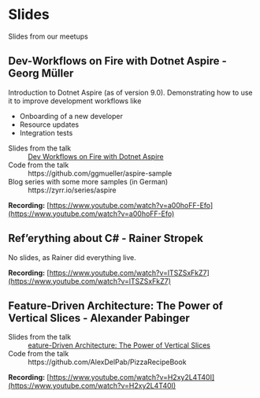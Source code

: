 # Slides
Slides from our meetups

## Dev-Workflows on Fire with Dotnet Aspire - Georg Müller

Introduction to Dotnet Aspire (as of version 9.0). Demonstrating how to use it to improve development workflows like

- Onboarding of a new developer
- Resource updates
- Integration tests

<dl>
<dt>Slides from the talk</dt>
<dd><a href="2025-02-11-dev-workflows-with-aspire.pdf">Dev Workflows on Fire with Dotnet Aspire</a></dd>
<dt>Code from the talk</dt>
<dd>https://github.com/ggmueller/aspire-sample</dd>
<dt>Blog series with some more samples (in German)</dt>
<dd>https://zyrr.io/series/aspire</dd>
</dl>

**Recording:** [https://www.youtube.com/watch?v=a00hoFF-Efo](https://www.youtube.com/watch?v=a00hoFF-Efo)

## Ref’erything about C# - Rainer Stropek

No slides, as Rainer did everything live.

**Recording:** [https://www.youtube.com/watch?v=lTSZSxFkZ7](https://www.youtube.com/watch?v=lTSZSxFkZ7)

## Feature-Driven Architecture: The Power of Vertical Slices - Alexander Pabinger

<dl>
<dt>Slides from the talk</dt>
<dd><a href="2025-04-24-feature-driven-architecture.pdf">eature-Driven Architecture: The Power of Vertical Slices</a></dd>
<dt>Code from the talk</dt>
<dd>https://github.com/AlexDelPab/PizzaRecipeBook</dd>
</dl>

**Recording:** [https://www.youtube.com/watch?v=H2xy2L4T40I](https://www.youtube.com/watch?v=H2xy2L4T40I)
